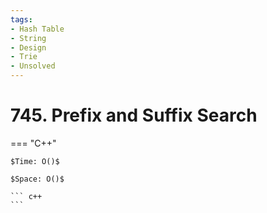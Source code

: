 ```yaml
---
tags:
- Hash Table
- String
- Design
- Trie
- Unsolved
---
```



# 745. Prefix and Suffix Search

=== "C++"

    $Time: O()$

    $Space: O()$

    ``` c++
    ```